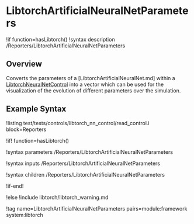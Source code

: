 # LibtorchArtificialNeuralNetParameters

!if function=hasLibtorch()
!syntax description /Reporters/LibtorchArtificialNeuralNetParameters

## Overview

Converts the parameters of a [LibtorchArtificialNeuralNet.md] within a
[LibtorchNeuralNetControl](source/libtorch/controls/LibtorchNeuralNetControl.md)
into a vector which can be used for the visualization of the evolution of different parameters over the
simulation.

## Example Syntax

!listing test/tests/controls/libtorch_nn_control/read_control.i block=Reporters

!if! function=hasLibtorch()

!syntax parameters /Reporters/LibtorchArtificialNeuralNetParameters

!syntax inputs /Reporters/LibtorchArtificialNeuralNetParameters

!syntax children /Reporters/LibtorchArtificialNeuralNetParameters

!if-end!

!else
!include libtorch/libtorch_warning.md

!tag name=LibtorchArtificialNeuralNetParameters pairs=module:framework system:libtorch
